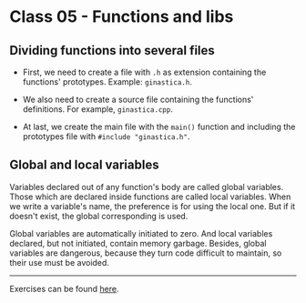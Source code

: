# Class 05 - Functions and libs

## Dividing functions into several files

- First, we need to create a file with `.h` as extension containing the functions' prototypes. Example: `ginastica.h`.

- We also need to create a source file containing the functions' definitions. For example, `ginastica.cpp`.

- At last, we create the main file with the `main()` function and including the prototypes file with `#include "ginastica.h"`.

## Global and local variables

Variables declared out of any function's body are called global variables. Those which are declared inside functions are called local variables. When we write a variable's name, the preference is for using the local one. But if it doesn't exist, the global corresponding is used.

Global variables are automatically initiated to zero. And local variables declared, but not initiated, contain memory garbage. Besides, global variables are dangerous, because they turn code difficult to maintain, so their use must be avoided.

---

Exercises can be found [here](https://github.com/JudsonSS/ProgComp/blob/master/Labs/Lab05/Lab05.pdf).
